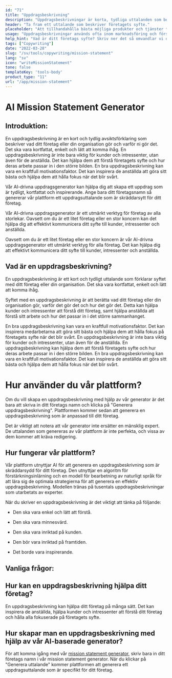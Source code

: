 ```yaml
---
id: "71"
title: "Uppdragsbeskrivning"
description: "Uppdragsbeskrivningar är korta, tydliga uttalanden som beskriver ett företags syfte, vad det gör och varför det finns. De används ofta för att kommunicera ett företags värderingar och mål, och de kan användas som ett sätt att särskilja ett företag från ett annat."
header: "Ta fram ett uttalande som beskriver företagets syfte."
placeholder: "Att tillhandahålla bästa möjliga produkter och tjänster till våra kunder."
usage: "Uppdragsbeskrivningar används ofta inom marknadsföring och försäljning för att kommunicera vad ett företag gör och varför det är annorlunda. Följande generator kan hjälpa dig att utforma och brainstromera en stilistisk uppdragsbeskrivning som är nära kopplad till ditt varumärke."
help_hint: "Vad är ditt företags syfte? Skriv ner det så omvandlar vi det till en uppdragsbeskrivning."
tags: ["Copywriting"]
date: "2022-03-28"
slug: "/sv/tools/copywriting/mission-statement"
lang: "sv"
icon: "writeMissionStatement"
tone: false
templateKey: 'tools-body'
product_type: "11"
url: "/app/mission-statement"
---
```


# AI Mission Statement Generator

## Introduktion:

En uppdragsbeskrivning är en kort och tydlig avsiktsförklaring som beskriver vad ditt företag eller din organisation gör och varför ni gör det. Det ska vara kortfattat, enkelt och lätt att komma ihåg. En uppdragsbeskrivning är inte bara viktig för kunder och intressenter, utan även för de anställda. Det kan hjälpa dem att förstå företagets syfte och hur deras arbete passar in i den större bilden. En bra uppdragsbeskrivning kan vara en kraftfull motivationsfaktor. Det kan inspirera de anställda att göra sitt bästa och hjälpa dem att hålla fokus när det blir svårt.

Vår AI-drivna uppdragsgenerator kan hjälpa dig att skapa ett uppdrag som är tydligt, kortfattat och inspirerande. Ange bara ditt företagsnamn så genererar vår plattform ett uppdragsuttalande som är skräddarsytt för ditt företag.

Vår AI-drivna uppdragsgenerator är ett utmärkt verktyg för företag av alla storlekar. Oavsett om du är ett litet företag eller en stor koncern kan det hjälpa dig att effektivt kommunicera ditt syfte till kunder, intressenter och anställda.

Oavsett om du är ett litet företag eller en stor koncern är vår AI-drivna uppdragsgenerator ett utmärkt verktyg för alla företag. Det kan hjälpa dig att effektivt kommunicera ditt syfte till kunder, intressenter och anställda.

## Vad är en uppdragsbeskrivning?

En uppdragsbeskrivning är ett kort och tydligt uttalande som förklarar syftet med ditt företag eller din organisation. Det ska vara kortfattat, enkelt och lätt att komma ihåg.

Syftet med en uppdragsbeskrivning är att berätta vad ditt företag eller din organisation gör, varför det gör det och hur det gör det. Detta kan hjälpa kunder och intressenter att förstå ditt företag, samt hjälpa anställda att förstå sitt arbete och hur det passar in i det större sammanhanget.

En bra uppdragsbeskrivning kan vara en kraftfull motivationsfaktor. Det kan inspirera medarbetarna att göra sitt bästa och hjälpa dem att hålla fokus på företagets syfte när det blir svårt. En uppdragsbeskrivning är inte bara viktig för kunder och intressenter, utan även för de anställda. En uppdragsbeskrivning kan hjälpa dem att förstå företagets syfte och hur deras arbete passar in i den större bilden. En bra uppdragsbeskrivning kan vara en kraftfull motivationsfaktor. Det kan inspirera de anställda att göra sitt bästa och hjälpa dem att hålla fokus när det blir svårt.

# Hur använder du vår plattform?

Om du vill skapa en uppdragsbeskrivning med hjälp av vår generator är det bara att skriva in ditt företags namn och klicka på "Generera uppdragsbeskrivning". Plattformen kommer sedan att generera en uppdragsbeskrivning som är anpassad till ditt företag.

Det är viktigt att notera att vår generator inte ersätter en mänsklig expert. De uttalanden som genereras av vår plattform är inte perfekta, och vissa av dem kommer att kräva redigering.

## Hur fungerar vår plattform?

Vår plattform utnyttjar AI för att generera en uppdragsbeskrivning som är skräddarsydd för ditt företag. Den utnyttjar en algoritm för förstärkningsinlärning och en modell för bearbetning av naturligt språk för att lära sig de optimala strategierna för att generera en effektiv uppdragsbeskrivning. Modellen tränas på tusentals uppdragsbeskrivningar som utarbetats av experter.

När du skriver en uppdragsbeskrivning är det viktigt att tänka på följande:

- Den ska vara enkel och lätt att förstå.

- Den ska vara minnesvärd.

- Den ska vara inriktad på kunden.

- Den bör vara inriktad på framtiden.

- Det borde vara inspirerande.

## Vanliga frågor:

## Hur kan en uppdragsbeskrivning hjälpa ditt företag?

En uppdragsbeskrivning kan hjälpa ditt företag på många sätt. Det kan inspirera de anställda, hjälpa kunder och intressenter att förstå ditt företag och hålla alla fokuserade på företagets syfte.

## Hur skapar man en uppdragsbeskrivning med hjälp av vår AI-baserade generator?

För att komma igång med vår [mission statement generator](/app/mission-statement), skriv bara in ditt företags namn i vår mission statement generator. När du klickar på "Generera uttalande" kommer plattformen att generera ett uppdragsuttalande som är specifikt för ditt företag.
